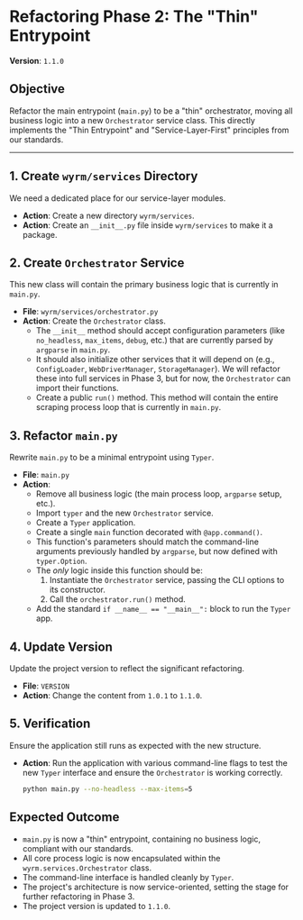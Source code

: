 # Refactoring Phase 2: The "Thin" Entrypoint
**Version**: `1.1.0`

## Objective
Refactor the main entrypoint (`main.py`) to be a "thin" orchestrator, moving all business logic into a new `Orchestrator` service class. This directly implements the "Thin Entrypoint" and "Service-Layer-First" principles from our standards.

---

## 1. Create `wyrm/services` Directory
We need a dedicated place for our service-layer modules.

*   **Action**: Create a new directory `wyrm/services`.
*   **Action**: Create an `__init__.py` file inside `wyrm/services` to make it a package.

## 2. Create `Orchestrator` Service
This new class will contain the primary business logic that is currently in `main.py`.

*   **File**: `wyrm/services/orchestrator.py`
*   **Action**: Create the `Orchestrator` class.
    *   The `__init__` method should accept configuration parameters (like `no_headless`, `max_items`, `debug`, etc.) that are currently parsed by `argparse` in `main.py`.
    *   It should also initialize other services that it will depend on (e.g., `ConfigLoader`, `WebDriverManager`, `StorageManager`). We will refactor these into full services in Phase 3, but for now, the `Orchestrator` can import their functions.
    *   Create a public `run()` method. This method will contain the entire scraping process loop that is currently in `main.py`.

## 3. Refactor `main.py`
Rewrite `main.py` to be a minimal entrypoint using `Typer`.

*   **File**: `main.py`
*   **Action**:
    *   Remove all business logic (the main process loop, `argparse` setup, etc.).
    *   Import `typer` and the new `Orchestrator` service.
    *   Create a `Typer` application.
    *   Create a single `main` function decorated with `@app.command()`.
    *   This function's parameters should match the command-line arguments previously handled by `argparse`, but now defined with `typer.Option`.
    *   The *only* logic inside this function should be:
        1. Instantiate the `Orchestrator` service, passing the CLI options to its constructor.
        2. Call the `orchestrator.run()` method.
    *   Add the standard `if __name__ == "__main__":` block to run the `Typer` app.

## 4. Update Version
Update the project version to reflect the significant refactoring.

*   **File**: `VERSION`
*   **Action**: Change the content from `1.0.1` to `1.1.0`.

## 5. Verification
Ensure the application still runs as expected with the new structure.

*   **Action**: Run the application with various command-line flags to test the new `Typer` interface and ensure the `Orchestrator` is working correctly.
    ```bash
    python main.py --no-headless --max-items=5
    ```

## Expected Outcome
- `main.py` is now a "thin" entrypoint, containing no business logic, compliant with our standards.
- All core process logic is now encapsulated within the `wyrm.services.Orchestrator` class.
- The command-line interface is handled cleanly by `Typer`.
- The project's architecture is now service-oriented, setting the stage for further refactoring in Phase 3.
- The project version is updated to `1.1.0`.
